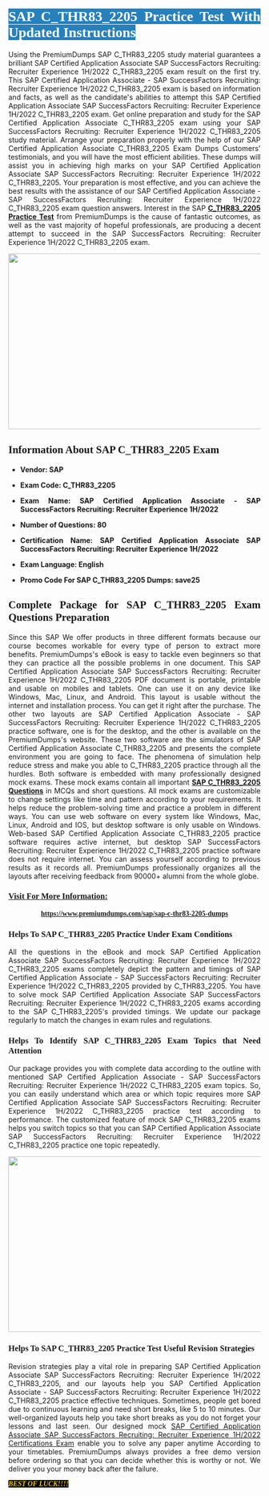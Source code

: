 <h1 style="text-align: justify;"><span style="color:#ffffff;"><span style="font-family:Georgia,serif;"><strong><span style="background-color:#2980b9;">SAP C_THR83_2205 Practice Test With Updated Instructions</span></strong></span></span></h1>

<p style="text-align: justify;">Using the PremiumDumps SAP C_THR83_2205 study material guarantees a brilliant SAP Certified Application Associate SAP SuccessFactors Recruiting: Recruiter Experience 1H/2022 C_THR83_2205 exam result on the first try. This SAP Certified Application Associate - SAP SuccessFactors Recruiting: Recruiter Experience 1H/2022 C_THR83_2205 exam is based on information and facts, as well as the candidate's abilities to attempt this SAP Certified Application Associate SAP SuccessFactors Recruiting: Recruiter Experience 1H/2022 C_THR83_2205 exam. Get online preparation and study for the SAP Certified Application Associate C_THR83_2205 exam using your SAP SuccessFactors Recruiting: Recruiter Experience 1H/2022 C_THR83_2205 study material. Arrange your preparation properly with the help of our SAP Certified Application Associate C_THR83_2205 Exam Dumps Customers' testimonials, and you will have the most efficient abilities. These dumps will assist you in achieving high marks on your SAP Certified Application Associate SAP SuccessFactors Recruiting: Recruiter Experience 1H/2022 C_THR83_2205. Your preparation is most effective, and you can achieve the best results with the assistance of our SAP Certified Application Associate - SAP SuccessFactors Recruiting: Recruiter Experience 1H/2022 C_THR83_2205 exam question answers. Interest in the SAP <strong><a href="https://www.premiumdumps.com/sap/sap-c-thr83-2205-dumps">C_THR83_2205 Practice Test</a></strong> from PremiumDumps is the cause of fantastic outcomes, as well as the vast majority of hopeful professionals, are producing a decent attempt to succeed in the SAP SuccessFactors Recruiting: Recruiter Experience 1H/2022 C_THR83_2205 exam.</p>

<p style="text-align: center;"><a href="https://www.premiumdumps.com/sap/sap-c-thr83-2205-dumps"><img alt="" src="https://i.imgur.com/P39uA2n.jpeg" style="width: 700px; height: 350px;" /></a></p>

<h2 style="text-align: justify;"><span style="font-family:Georgia,serif;"><strong>Information About SAP C_THR83_2205 Exam</strong></span></h2>

<ul>
	<li>
	<p style="text-align: justify;"><b>Vendor: SAP</b></p>
	</li>
	<li>
	<p style="text-align: justify;"><b>Exam Code: C_THR83_2205</b></p>
	</li>
	<li>
	<p style="text-align: justify;"><b>Exam Name: SAP Certified Application Associate - SAP SuccessFactors Recruiting: Recruiter Experience 1H/2022</b></p>
	</li>
	<li>
	<p style="text-align: justify;"><b>Number of Questions: 80</b></p>
	</li>
	<li>
	<p style="text-align: justify;"><b>Certification Name: SAP Certified Application Associate SAP SuccessFactors Recruiting: Recruiter Experience 1H/2022</b></p>
	</li>
	<li>
	<p style="text-align: justify;"><b>Exam Language: English</b></p>
	</li>
	<li>
	<p style="text-align: justify;"><b>Promo Code For SAP C_THR83_2205 Dumps: save25</b></p>
	</li>
</ul>

<h2 style="text-align: justify;"><span style="font-family:Georgia,serif;"><strong>Complete Package for SAP C_THR83_2205 Exam Questions Preparation</strong></span></h2>

<p style="text-align: justify;">Since this SAP We offer products in three different formats because our course becomes workable for every type of person to extract more benefits. PremiumDumps's eBook is easy to tackle even beginners so that they can practice all the possible problems in one document. This SAP Certified Application Associate SAP SuccessFactors Recruiting: Recruiter Experience 1H/2022 C_THR83_2205 PDF document is portable, printable and usable on mobiles and tablets. One can use it on any device like Windows, Mac, Linux, and Android. This layout is usable without the internet and installation process. You can get it right after the purchase. The other two layouts are SAP Certified Application Associate - SAP SuccessFactors Recruiting: Recruiter Experience 1H/2022 C_THR83_2205 practice software, one is for the desktop, and the other is available on the PremiumDumps's website. These two software are the simulators of SAP Certified Application Associate C_THR83_2205 and presents the complete environment you are going to face. The phenomena of simulation help reduce stress and make you able to C_THR83_2205 practice through all the hurdles. Both software is embedded with many professionally designed mock exams. These mock exams contain all important <strong><a href="https://www.premiumdumps.com/sap/sap-c-thr83-2205-dumps">SAP C_THR83_2205 Questions</a></strong> in MCQs and short questions. All mock exams are customizable to change settings like time and pattern according to your requirements. It helps reduce the problem-solving time and practice a problem in different ways. You can use web software on every system like Windows, Mac, Linux, Android and IOS, but desktop software is only usable on Windows. Web-based SAP Certified Application Associate C_THR83_2205 practice software requires active internet, but desktop SAP SuccessFactors Recruiting: Recruiter Experience 1H/2022 C_THR83_2205 practice software does not require internet. You can assess yourself according to previous results as it records all. PremiumDumps professionally organizes all the layouts after receiving feedback from 90000+ alumni from the whole globe.</p>

<h3><span style="font-family:Georgia,serif;"><strong><u>Visit For More Information:</u></strong></span></h3>

<p style="text-align: center;"><span style="font-size:14px;"><span style="font-family:Georgia,serif;"><strong><a href="https://www.premiumdumps.com/sap/sap-c-thr83-2205-dumps">https://www.premiumdumps.com/sap/sap-c-thr83-2205-dumps</a></strong></span></span></p>

<h3 style="text-align: justify;"><span style="font-family:Georgia,serif;"><strong><strong><strong>Helps To SAP C_THR83_2205 Practice Under Exam Conditions</strong></strong></strong></span></h3>

<p style="text-align: justify;">All the questions in the eBook and mock SAP Certified Application Associate SAP SuccessFactors Recruiting: Recruiter Experience 1H/2022 C_THR83_2205 exams completely depict the pattern and timings of SAP Certified Application Associate - SAP SuccessFactors Recruiting: Recruiter Experience 1H/2022 C_THR83_2205 provided by C_THR83_2205. You have to solve mock SAP Certified Application Associate SAP SuccessFactors Recruiting: Recruiter Experience 1H/2022 C_THR83_2205 exams according to the SAP C_THR83_2205's provided timings. We update our package regularly to match the changes in exam rules and regulations.</p>

<h3 style="text-align: justify;"><span style="font-family:Georgia,serif;"><strong><strong><strong>Helps To Identify SAP C_THR83_2205 Exam Topics that Need Attention</strong></strong></strong></span></h3>

<p style="text-align: justify;">Our package provides you with complete data according to the outline with mentioned SAP Certified Application Associate - SAP SuccessFactors Recruiting: Recruiter Experience 1H/2022 C_THR83_2205 exam topics. So, you can easily understand which area or which topic requires more SAP Certified Application Associate SAP SuccessFactors Recruiting: Recruiter Experience 1H/2022 C_THR83_2205 practice test according to performance. The customized feature of mock SAP C_THR83_2205 exams helps you switch topics so that you can SAP Certified Application Associate SAP SuccessFactors Recruiting: Recruiter Experience 1H/2022 C_THR83_2205 practice one topic repeatedly.</p>

<p style="text-align: center;"><strong><a href="https://www.premiumdumps.com/sap/sap-c-thr83-2205-dumps"><img alt="" src="https://i.imgur.com/2KPb8yb.jpeg" style="width: 700px; height: 350px;" /></a></strong></p>

<h3 style="text-align: justify;"><span style="font-family:Georgia,serif;"><strong><strong><strong>Helps To SAP C_THR83_2205 Practice Test Useful Revision Strategies</strong></strong></strong></span></h3>

<p style="text-align: justify;">Revision strategies play a vital role in preparing SAP Certified Application Associate SAP SuccessFactors Recruiting: Recruiter Experience 1H/2022 C_THR83_2205, and our layouts help you SAP Certified Application Associate - SAP SuccessFactors Recruiting: Recruiter Experience 1H/2022 C_THR83_2205 practice effective techniques. Sometimes, people get bored due to continuous learning and need short breaks, like 5 to 10 minutes. Our well-organized layouts help you take short breaks as you do not forget your lessons and last seen. Our designed mock <a href="http://https://www.premiumdumps.com/sap/sap-certified-application-associate-exam-dumps">SAP Certified Application Associate SAP SuccessFactors Recruiting: Recruiter Experience 1H/2022 Certifications Exam</a> enable you to solve any paper anytime According to your timetables. PremiumDumps always provides a free demo version before ordering so that you can decide whether this is worthy or not. We deliver you your money back after the failure.</p>

<p style="text-align: justify;"><span style="color:#f1c40f;"><strong><span style="font-family:Georgia,serif;"><span style="font-size:14px;"><em><strong><span style="background-color:#000000;">BEST OF LUCK!!!!</span></strong></em></span></span></strong></span></p>
